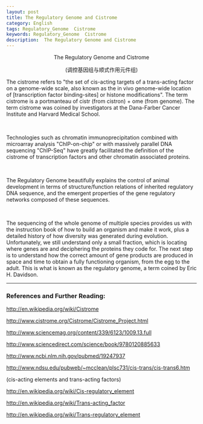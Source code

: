 ```yaml
---
layout: post
title: The Regulatory Genome and Cistrome
category: English
tags: Regulatory_Genome  Cistrome
keywords: Regulatory_Genome  Cistrome
description:  The Regulatory Genome and Cistrome
---
```

                          
   <center>  
   
The Regulatory Genome and Cistrome

(调控基因组与顺式作用元件组)
                                
   </center>     

The cistrome refers to "the set of cis-acting targets of a trans-acting factor  on a genome-wide scale,  also known as the in vivo genome-wide location of [transcription factor binding-sites] or histone modifications". The term cistrome is a portmanteau of cistr (from cistron) + ome (from genome). The term cistrome was coined by investigators at the Dana-Farber Cancer Institute and Harvard Medical School.


  <br />     

Technologies such as chromatin immunoprecipitation combined with microarray analysis "ChIP-on-chip" or with massively parallel DNA sequencing "ChIP-Seq" have greatly facilitated the definition of the cistrome of transcription factors and other chromatin associated proteins.


  <br />     


The Regulatory Genome beautifully explains the control of animal development in terms of structure/function relations of inherited regulatory DNA sequence, and the emergent properties of the gene regulatory networks composed of these sequences.                                    

  <br />     

The sequencing of the whole genome of multiple species provides us with the instruction book of how to build an organism and make it work, plus a detailed history of how diversity was generated during evolution. Unfortunately, we still understand only a small fraction, which is locating where genes are and deciphering the proteins they code for. The next step is to understand how the correct amount of gene products are produced in space and time to obtain a fully functioning organism, from the egg to the adult. This is what is known as the regulatory genome, a term coined by Eric H. Davidson.


---    
### References and Further Reading:

http://en.wikipedia.org/wiki/Cistrome

http://www.cistrome.org/Cistrome/Cistrome_Project.html

http://www.sciencemag.org/content/339/6123/1009.13.full

http://www.sciencedirect.com/science/book/9780120885633

http://www.ncbi.nlm.nih.gov/pubmed/19247937

 http://www.ndsu.edu/pubweb/~mcclean/plsc731/cis-trans/cis-trans6.htm

(cis-acting elements and trans-acting factors)

http://en.wikipedia.org/wiki/Cis-regulatory_element

http://en.wikipedia.org/wiki/Trans-acting_factor

http://en.wikipedia.org/wiki/Trans-regulatory_element   
                                                                        
